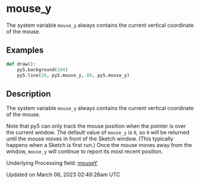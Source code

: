 # mouse_y

The system variable `mouse_y` always contains the current vertical coordinate of the mouse.

## Examples

<div class="example-table">

<div class="example-row"><div class="example-cell-image">

</div><div class="example-cell-code">

```python
def draw():
    py5.background(204)
    py5.line(20, py5.mouse_y, 80, py5.mouse_y)
```

</div></div>

</div>

## Description

The system variable `mouse_y` always contains the current vertical coordinate of the mouse.

Note that py5 can only track the mouse position when the pointer is over the current window. The default value of `mouse_y` is `0`, so `0` will be returned until the mouse moves in front of the Sketch window. (This typically happens when a Sketch is first run.)  Once the mouse moves away from the window, `mouse_y` will continue to report its most recent position.

Underlying Processing field: [mouseY](https://processing.org/reference/mouseY.html)

Updated on March 06, 2023 02:49:26am UTC
